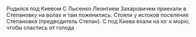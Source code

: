 Родился под Киевом
С Лысенко Леонтием Захаровичем приехали в Степановку на волах и там поженились.
Стояли у истоков поселения Степановка (предводитель Степан).
С под Киева ехали на юг к морю, чтобы спастись от голода
